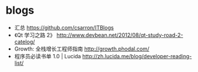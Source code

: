 # blogs

- 汇总 https://github.com/csarron/ITBlogs
- 《Qt 学习之路 2》 http://www.devbean.net/2012/08/qt-study-road-2-catelog/
- Growth: 全栈增长工程师指南 http://growth.phodal.com/
- 程序员必读书单 1.0 | Lucida http://zh.lucida.me/blog/developer-reading-list/

